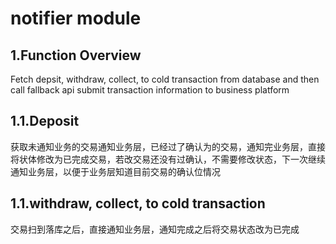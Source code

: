 # notifier module


## 1.Function Overview

Fetch depsit, withdraw, collect, to cold transaction from database and then call fallback api submit transaction information to business platform

## 1.1.Deposit

获取未通知业务的交易通知业务层，已经过了确认为的交易，通知完业务层，直接将状体修改为已完成交易，若改交易还没有过确认，不需要修改状态，下一次继续通知业务层，以便于业务层知道目前交易的确认位情况

## 1.1.withdraw, collect, to cold transaction 

交易扫到落库之后，直接通知业务层，通知完成之后将交易状态改为已完成